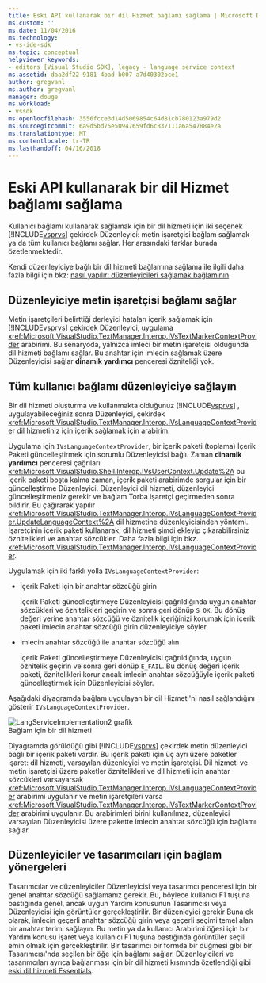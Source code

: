 ```yaml
---
title: Eski API kullanarak bir dil Hizmet bağlamı sağlama | Microsoft Docs
ms.custom: ''
ms.date: 11/04/2016
ms.technology:
- vs-ide-sdk
ms.topic: conceptual
helpviewer_keywords:
- editors [Visual Studio SDK], legacy - language service context
ms.assetid: daa2df22-9181-4bad-b007-a7d40302bce1
author: gregvanl
ms.author: gregvanl
manager: douge
ms.workload:
- vssdk
ms.openlocfilehash: 3556fcce3d14d5069854c64d81cb780123a979d2
ms.sourcegitcommit: 6a9d5bd75e50947659fd6c837111a6a547884e2a
ms.translationtype: MT
ms.contentlocale: tr-TR
ms.lasthandoff: 04/16/2018
---
```

# <a name="providing-a-language-service-context-by-using-the-legacy-api"></a>Eski API kullanarak bir dil Hizmet bağlamı sağlama
Kullanıcı bağlamı kullanarak sağlamak için bir dil hizmeti için iki seçenek [!INCLUDE[vsprvs](../code-quality/includes/vsprvs_md.md)] çekirdek Düzenleyici: metin işaretçisi bağlam sağlamak ya da tüm kullanıcı bağlamı sağlar. Her arasındaki farklar burada özetlenmektedir.  
  
 Kendi düzenleyiciye bağlı bir dil hizmeti bağlamına sağlama ile ilgili daha fazla bilgi için bkz: [nasıl yapılır: düzenleyicileri sağlamak bağlamının](../extensibility/how-to-provide-context-for-editors.md).  
  
## <a name="provide-text-marker-context-to-the-editor"></a>Düzenleyiciye metin işaretçisi bağlamı sağlar  
 Metin işaretçileri belirttiği derleyici hataları içerik sağlamak için [!INCLUDE[vsprvs](../code-quality/includes/vsprvs_md.md)] çekirdek Düzenleyici, uygulama <xref:Microsoft.VisualStudio.TextManager.Interop.IVsTextMarkerContextProvider> arabirimi. Bu senaryoda, yalnızca imleci bir metin işaretçisi olduğunda dil hizmeti bağlamı sağlar. Bu anahtar için imlecin sağlamak üzere Düzenleyicisi sağlar **dinamik yardımcı** penceresi özniteliği yok.  
  
## <a name="provide-all-user-context-to-the-editor"></a>Tüm kullanıcı bağlamı düzenleyiciye sağlayın  
 Bir dil hizmeti oluşturma ve kullanmakta olduğunuz [!INCLUDE[vsprvs](../code-quality/includes/vsprvs_md.md)] , uygulayabileceğiniz sonra Düzenleyici, çekirdek <xref:Microsoft.VisualStudio.TextManager.Interop.IVsLanguageContextProvider> dil hizmetiniz için içerik sağlamak için arabirim.  
  
 Uygulama için `IVsLanguageContextProvider`, bir içerik paketi (toplama) İçerik Paketi güncelleştirmek için sorumlu Düzenleyicisi bağlı. Zaman **dinamik yardımcı** penceresi çağrıları <xref:Microsoft.VisualStudio.Shell.Interop.IVsUserContext.Update%2A> bu içerik paketi boşta kalma zaman, içerik paketi arabirimde sorgular için bir güncelleştirme Düzenleyici. Düzenleyici dil hizmeti, düzenleyici güncelleştirmeniz gerekir ve bağlam Torba işaretçi geçirmeden sonra bildirir. Bu çağırarak yapılır <xref:Microsoft.VisualStudio.TextManager.Interop.IVsLanguageContextProvider.UpdateLanguageContext%2A> dil hizmetine düzenleyicisinden yöntemi. İşaretçinin içerik paketi kullanarak, dil hizmeti şimdi ekleyip çıkarabilirsiniz öznitelikleri ve anahtar sözcükler. Daha fazla bilgi için bkz. <xref:Microsoft.VisualStudio.TextManager.Interop.IVsLanguageContextProvider>.  
  
 Uygulamak için iki farklı yolla `IVsLanguageContextProvider`:  
  
-   İçerik Paketi için bir anahtar sözcüğü girin  
  
     İçerik Paketi güncelleştirmeye Düzenleyicisi çağrıldığında uygun anahtar sözcükleri ve öznitelikleri geçirin ve sonra geri dönüp `S_OK`. Bu dönüş değeri yerine anahtar sözcüğü ve öznitelik içeriğinizi korumak için içerik paketi imlecin anahtar sözcüğü girin düzenleyiciye söyler.  
  
-   İmlecin anahtar sözcüğü ile anahtar sözcüğü alın  
  
     İçerik Paketi güncelleştirmeye Düzenleyicisi çağrıldığında, uygun öznitelik geçirin ve sonra geri dönüp `E_FAIL`. Bu dönüş değeri içerik paketi, öznitelikleri korur ancak imlecin anahtar sözcüğüyle içerik paketi güncelleştirmek için Düzenleyicisi söyler.  
  
 Aşağıdaki diyagramda bağlam uygulayan bir dil Hizmeti'ni nasıl sağlandığını gösterir `IVsLanguageContextProvider`.  
  
 ![LangServiceImplementation2 grafik](../extensibility/media/vslanguageservice2.gif "vsLanguageService2")  
Bağlam için bir dil hizmeti  
  
 Diyagramda görüldüğü gibi [!INCLUDE[vsprvs](../code-quality/includes/vsprvs_md.md)] çekirdek metin düzenleyici bağlı bir içerik paketi vardır. Bu içerik paketi için üç ayrı üzere paketler işaret: dil hizmeti, varsayılan düzenleyici ve metin işaretçisi. Dil hizmeti ve metin işaretçisi üzere paketler öznitelikleri ve dil hizmeti için anahtar sözcükleri varsayarsak <xref:Microsoft.VisualStudio.TextManager.Interop.IVsLanguageContextProvider> arabirimi uygulanır ve metin işaretçileri varsa <xref:Microsoft.VisualStudio.TextManager.Interop.IVsTextMarkerContextProvider> arabirimi uygulanır. Bu arabirimleri birini kullanılmaz, düzenleyici varsayılan Düzenleyicisi üzere pakette imlecin anahtar sözcüğü için bağlamı sağlar.  
  
## <a name="context-guidelines-for-editors-and-designers"></a>Düzenleyiciler ve tasarımcıları için bağlam yönergeleri  
 Tasarımcılar ve düzenleyiciler Düzenleyicisi veya tasarımcı penceresi için bir genel anahtar sözcüğü sağlamanız gerekir. Bu, böylece kullanıcı F1 tuşuna bastığında genel, ancak uygun Yardım konusunun Tasarımcısı veya Düzenleyicisi için görüntüler gerçekleştirilir. Bir düzenleyici gerekir Buna ek olarak, imlecin geçerli anahtar sözcüğü girin veya geçerli seçimi temel alan bir anahtar terimi sağlayın. Bu metin ya da kullanıcı Arabirimi öğesi için bir Yardım konusu işaret veya kullanıcı F1 tuşuna bastığında görüntüler seçili emin olmak için gerçekleştirilir. Bir tasarımcı bir formda bir düğmesi gibi bir Tasarımcısı'nda seçilen bir öğe için bağlamı sağlar. Düzenleyicileri ve tasarımcıları ayrıca bağlanması için bir dil hizmeti kısmında özetlendiği gibi [eski dil hizmeti Essentials](../extensibility/internals/legacy-language-service-essentials.md).